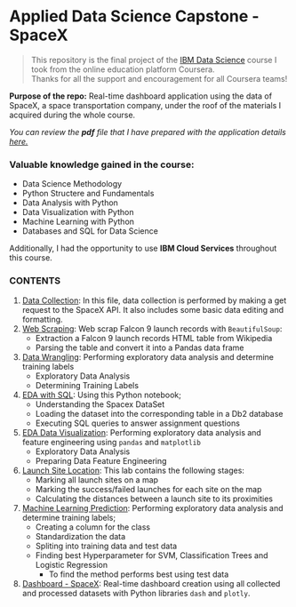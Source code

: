# Applied Data Science Capstone - SpaceX

> This repository is the final project of the <a href="https://www.coursera.org/professional-certificates/ibm-data-science" target="_blank">IBM Data Science</a> course I took from the online education platform Coursera.
<br/>Thanks for all the support and encouragement for all Coursera teams!

**Purpose of the repo:** Real-time dashboard application using the data of SpaceX, a space transportation company, under the roof of the materials I acquired during the whole course.

*You can review the **pdf** file that I have prepared with the application details <a href="https://drive.google.com/file/d/1pUt-anU0elJrcOk_J7hrLEn6YrqRRCl-/view?usp=sharing" target="_blank">here.</a>*

### Valuable knowledge gained in the course:
- Data Science Methodology
- Python Structere and Fundamentals
- Data Analysis with Python
- Data Visualization with Python
- Machine Learning with Python
- Databases and SQL for Data Science <br/>

Additionally, I had the opportunity to use **IBM Cloud Services** throughout this course.

### CONTENTS
1. [Data Collection][data_col]: In this file, data collection is performed by making a get request to the SpaceX API. It also includes some basic data editing and formatting.
2. [Web Scraping][web_scrap]: Web scrap Falcon 9 launch records with `BeautifulSoup`:
    - Extraction a Falcon 9 launch records HTML table from Wikipedia
    - Parsing the table and convert it into a Pandas data frame
3. [Data Wrangling][data_wrang]: Performing exploratory data analysis and determine training labels
    - Exploratory Data Analysis
    - Determining Training Labels
4. [EDA with SQL][eda_sql]: Using this Python notebook;
    - Understanding the Spacex DataSet
    - Loading the dataset into the corresponding table in a Db2 database
    - Executing SQL queries to answer assignment questions
5. [EDA Data Visualization][eda_vis]: Performing exploratory data analysis and feature engineering using `pandas` and `matplotlib`
    - Exploratory Data Analysis
    - Preparing Data Feature Engineering
6. [Launch Site Location][site_loc]: This lab contains the following stages:
    - Marking all launch sites on a map
    - Marking the success/failed launches for each site on the map
    - Calculating the distances between a launch site to its proximities
7. [Machine Learning Prediction][ml_pred]: Performing exploratory data analysis and determine training labels;
    - Creating a column for the class
    - Standardization the data
    - Spliting into training data and test data
    - Finding best Hyperparameter for SVM, Classification Trees and Logistic Regression
        - To find the method performs best using test data
8. [Dashboard - SpaceX][dash]: Real-time dashboard creation using all collected and processed datasets with Python libraries `dash` and `plotly`.


[data_col]: https://github.com/mrkizmaz/Applied-DataScience-Capstone-SpaceX/blob/main/01_jupyter-labs-spacex-data-collection-api.ipynb
[web_scrap]: https://github.com/mrkizmaz/Applied-DataScience-Capstone-SpaceX/blob/main/02_jupyter-labs-webscraping.ipynb
[data_wrang]: https://github.com/mrkizmaz/Applied-DataScience-Capstone-SpaceX/blob/main/03_labs-jupyter-spacex-Data%20wrangling.ipynb
[eda_sql]: https://github.com/mrkizmaz/Applied-DataScience-Capstone-SpaceX/blob/main/04_jupyter-labs-eda-sql-coursera.ipynb
[eda_vis]: https://github.com/mrkizmaz/Applied-DataScience-Capstone-SpaceX/blob/main/05_jupyter-labs-eda-dataviz.ipynb
[site_loc]: https://github.com/mrkizmaz/Applied-DataScience-Capstone-SpaceX/blob/main/06_lab_jupyter_launch_site_location.ipynb
[ml_pred]: https://github.com/mrkizmaz/Applied-DataScience-Capstone-SpaceX/blob/main/07_SpaceX_Machine%20Learning%20Prediction_Part_5.ipynb
[dash]: https://github.com/mrkizmaz/Applied-DataScience-Capstone-SpaceX/blob/main/spacex_dash_app.py

